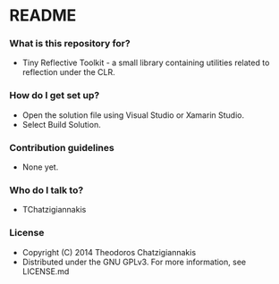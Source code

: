 # README #

### What is this repository for? ###

* Tiny Reflective Toolkit - a small library containing utilities related to reflection under the CLR.

### How do I get set up? ###

* Open the solution file using Visual Studio or Xamarin Studio.
* Select Build Solution.

### Contribution guidelines ###

* None yet.

### Who do I talk to? ###

* TChatzigiannakis

### License ###

* Copyright (C) 2014  Theodoros Chatzigiannakis
* Distributed under the GNU GPLv3. For more information, see LICENSE.md